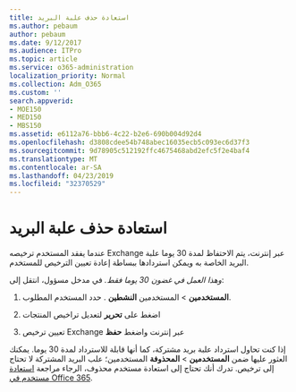 ```yaml
---
title: استعادة حذف علبة البريد
ms.author: pebaum
author: pebaum
ms.date: 9/12/2017
ms.audience: ITPro
ms.topic: article
ms.service: o365-administration
localization_priority: Normal
ms.collection: Adm_O365
ms.custom: ''
search.appverid:
- MOE150
- MED150
- MBS150
ms.assetid: e6112a76-bbb6-4c22-b2e6-690b004d92d4
ms.openlocfilehash: d3808cdee54b748abec16035ecb5c093ec6d37f3
ms.sourcegitcommit: 9d78905c512192ffc4675468abd2efc5f2e4baf4
ms.translationtype: MT
ms.contentlocale: ar-SA
ms.lasthandoff: 04/23/2019
ms.locfileid: "32370529"
---
```

# <a name="restore-a-deleted-mailbox"></a>استعادة حذف علبة البريد

عندما يفقد المستخدم ترخيصه Exchange عبر إنترنت، يتم الاحتفاظ لمدة 30 يوما علبة البريد الخاصة به ويمكن استردادها ببساطة إعادة تعيين الترخيص للمستخدم.
  
 *وهذا العمل في غضون 30 يوما فقط.*  في مدخل مسؤول، انتقل إلى: 
  
1. **المستخدمين** \> المستخدمين **النشطين** . حدد المستخدم المطلوب. 
    
2. اضغط على **تحرير** لتعديل تراخيص المنتجات 
    
3. تعيين ترخيص Exchange عبر إنترنت واضغط **حفظ**
    
إذا كنت تحاول استرداد علبة بريد مشتركة، كما أنها قابلة للاسترداد لمدة 30 يوما. يمكنك العثور عليها ضمن **المستخدمين** \> **المحذوفة** المستخدمين؛ علب البريد المشتركة لا تحتاج إلى ترخيص. تدرك أنك تحتاج إلى استعادة مستخدم محذوف، الرجاء مراجعة [استعادة مستخدم في Office 365](https://docs.microsoft.com/en-us/office365/admin/add-users/restore-user).
  

